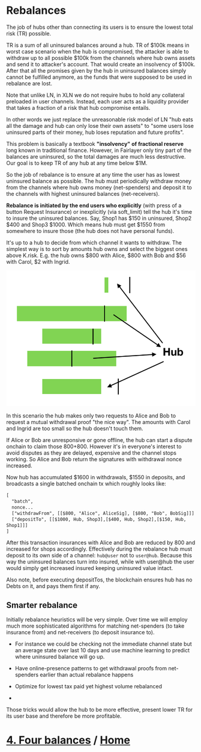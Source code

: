 # Rebalances

The job of hubs other than connecting its users is to ensure the lowest total risk (TR) possible.

TR is a sum of all uninsured balances around a hub. TR of $100k means in worst case scenario when the hub is compromised, the attacker is able to withdraw up to all possible $100k from the channels where hub owns assets and send it to attacker's account. That would create an insolvency of $100k. After that all the promises given by the hub in uninsured balances simply cannot be fulfilled anymore, as the funds that were supposed to be used in rebalance are lost.

Note that unlike LN, in XLN we do not require hubs to hold any collateral preloaded in user channels. Instead, each user acts as a liquidity provider that takes a fraction of a risk that hub compromise entails.

In other words we just replace the unreasonable risk model of LN "hub eats all the damage and hub can only lose their own assets" to "some users lose uninsured parts of their money, hub loses reputation and future profits".

This problem is basically a textbook **"insolvency" of fractional reserve** long known in traditional finance. However, in Fairlayer only tiny part of the balances are uninsured, so the total damages are much less destructive. Our goal is to keep TR of any hub at any time below $1M.

So the job of rebalance is to ensure at any time the user has as lowest uninsured balance as possible. The hub must periodically withdraw money from the channels where hub owns money (net-spenders) and deposit it to the channels with highest uninsured balances (net-receivers).

**Rebalance is initiated by the end users who explicitly** (with press of a button Request Insurance) or inexplicitly (via soft_limit) tell the hub it's time to insure the uninsured balances. Say, Shop1 has $150 in uninsured, Shop2 $400 and Shop3 $1000. Which means hub must get $1550 from somewhere to insure those (the hub does not have personal funds).

It's up to a hub to decide from which channel it wants to withdraw. The simplest way is to sort by amounts hub owns and select the biggest ones above K.risk. E.g. the hub owns $800 with Alice, $800 with Bob and $56 with Carol, $2 with Ingrid.

![/img/spenderstoreceivers.png](/img/spenderstoreceivers.png)

In this scenario the hub makes only two requests to Alice and Bob to request a mutual withdrawal proof "the nice way". The amounts with Carol and Ingrid are too small so the hub doesn't touch them.

If Alice or Bob are unresponsive or gone offline, the hub can start a dispute onchain to claim those $800+$800. However it's in everyone's interest to avoid disputes as they are delayed, expensive and the channel stops working. So Alice and Bob return the signatures with withdrawal nonce increased.

Now hub has accumulated $1600 in withdrawals, $1550 in deposits, and broadcasts a single batched onchain tx which roughly looks like:

```
[
  "batch",
  nonce...
  ["withdrawFrom", [[$800, "Alice", AliceSig], [$800, "Bob", BobSig]]]
  ["depositTo", [[$1000, Hub, Shop3],[$400, Hub, Shop2],[$150, Hub, Shop1]]]
]
```

After this transaction insurances with Alice and Bob are reduced by 800 and increased for shops accordingly. Effectively during the rebalance hub must deposit to its own side of a channel: `hub@user` not to `user@hub`. Because this way the uninsured balances turn into insured, while with user@hub the user would simply get increased insured keeping uninsured value intact.

Also note, before executing depositTos, the blockchain ensures hub has no Debts on it, and pays them first if any.

## Smarter rebalance

Initially rebalance heuristics will be very simple. Over time we will employ much more sophisticated algorithms for matching net-spenders (to take insurance from) and net-receivers (to deposit insurance to).

- For instance we could be checking not the immediate channel state but an average state over last 10 days and use machine learning to predict where uninsured balance will go up.

- Have online-presence patterns to get withdrawal proofs from net-spenders earlier than actual rebalance happens

- Optimize for lowest tax paid yet highest volume rebalanced

-

Those tricks would allow the hub to be more effective, present lower TR for its user base and therefore be more profitable.

# [4. Four balances](/04_four_balances.md) / [Home](/README.md)
